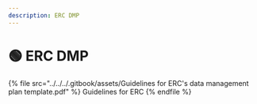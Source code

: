 ```yaml
---
description: ERC DMP
---
```


# 🟢 ERC DMP

{% file src="../../../.gitbook/assets/Guidelines for ERC's data management plan template.pdf" %}
Guidelines for ERC
{% endfile %}

